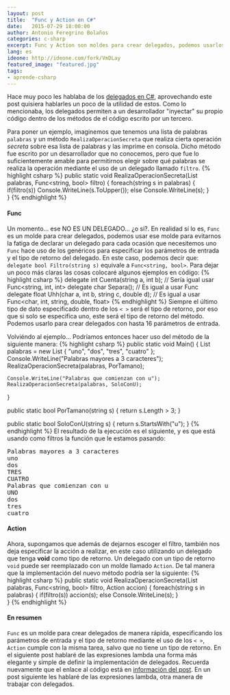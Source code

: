 ```yaml
---
layout: post
title:  "Func y Action en C#"
date:   2015-07-29 18:00:00
author: Antonio Feregrino Bolaños
categories: c-sharp
excerpt: Func y Action son moldes para crear delegados, podemos usarlos para evitarnos la fatiga de declarar un delegado para cada ocasión que sea necesario.
lang: es
ideone: http://ideone.com/fork/VmDLay
featured_image: "featured.jpg"
tags:
- aprende-csharp
---
```

Hace muy poco les hablaba de los <a href="/delegados-en-c-sharp">delegados en C#</a>, aprovechando este post quisiera hablarles un poco de la utilidad de estos. Como lo mencionaba, los delegados permiten a un desarrollador "inyectar" su propio código dentro de los métodos de el código escrito  por un tercero.   
  
  
Para poner un ejemplo, imaginemos que tenemos una lista de palabras ```palabras```  y un método ```RealizaOperacionSecreta``` que realiza cierta operación *secreta* sobre esa lista de palabras y las imprime en consola. Dicho método fue escrito por un desarrollador que no conocemos, pero que fue lo suficientemente amable para permitirnos elegir sobre qué palabras se realiza la operación mediante el uso de un delegado llamado ```filtro```.
{% highlight csharp %}
public static void RealizaOperacionSecreta(List<string> palabras, Func<string, bool> filtro)
{
	foreach(string s in palabras)
	{
		if(filtro(s))
			Console.WriteLine(s.ToUpper());
		else
			Console.WriteLine(s);
	}			
}
{% endhighlight %}
#### Func
Un momento... ese NO ES UN DELEGADO... ¿o si?. En realidad sí lo es, ```Func``` es un molde para crear delegados, podemos usar ese molde para evitarnos la fatiga de declarar un delegado para cada ocasión que necesitemos uno ```Func``` hace uso de los genéricos para especificar los parámetros de entrada y el tipo de retorno del delegado. En este caso, podemos decir que: ```delegate bool Filtro(string s)``` equivale a ```Func<string, bool>```.
Para dejar un poco más claras las cosas colocaré algunos ejemplos en código:
{% highlight csharp %}
delegate int Cuenta(string a, int b); // Sería igual usar Func<string, int, int>
delegate char Separa(); // Es igual a usar Func<char>
delegate float Uhh(char a, int b, string c, double d); // Es igual a usar Func<char, int, string, double, float>
{% endhighlight %}
Siempre el último tipo de dato especificado dentro de los ```< >``` será el tipo de retorno, por eso que si solo se especifica uno, este será el tipo de retorno del método. Podemos usarlo para crear delegados con hasta 16 parámetros de entrada.
  
Volviéndo al ejemplo... Podríamos entonces hacer uso del método de la siguiente manera:
{% highlight csharp %}
public static void Main()
{
	List<string> palabras = new List<string> { "uno", "dos", "tres", "cuatro" };
	Console.WriteLine("Palabras mayores a 3 caracteres");
	RealizaOperacionSecreta(palabras, PorTamano);
	
	Console.WriteLine("Palabras que comienzan con u");
	RealizaOperacionSecreta(palabras, SoloConU);
}

public static bool PorTamano(string s)
{
	return s.Length > 3; 
}

public static bool SoloConU(string s)
{
	return s.StartsWith("u");
}
{% endhighlight %}
El resultado de la ejecución es el siguiente, y es que está usando como filtros la función que le estamos pasando:
<pre>
Palabras mayores a 3 caracteres
uno
dos
TRES
CUATRO
Palabras que comienzan con u
UNO
dos
tres
cuatro
</pre>

#### Action  
Ahora, supongamos que además de dejarnos escoger el filtro, también nos deja especificar la acción a realizar, en este caso utilizando un delegado que tenga **void** como tipo de retorno. Un delegado con un tipo de retorno <code>void</code> puede ser reemplazado con un molde llamado <code>Action</code>. De tal manera que la implementación del nuevo método podría ser la siguiente:
{% highlight csharp %}
public static void RealizaOperacionSecreta(List<string> palabras, Func<string, bool> filtro, Action<string> accion)
{
	foreach(string s in palabras)
	{
		if(filtro(s))
			accion(s);
		else
			Console.WriteLine(s);
	}			
}
{% endhighlight %}
#### En resumen
<code>Func</code> es un molde para crear delegados de manera rápida, especificando los parámetros de entrada y el tipo de retorno mediante el uso de los ```< >```, <code>Action</code> cumple con la misma tarea, salvo que no tiene un tipo de retorno. En el siguiente post hablaré de las expresiones lambda una forma más elegante y simple de definir la implementación de delegados. Recuerda nuevamente que el enlace al código está en <a href="#post-meta">información del post</a>. En un post siguiente les hablaré de las expresiones lambda, otra manera de trabajar con delegados.

